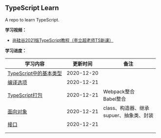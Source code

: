 ## TypeScript Learn

A repo to learn TypeScript.

**学习视频：**

- [尚硅谷2021版TypeScript教程（李立超老师TS新课）](https://www.bilibili.com/video/BV1Xy4y1v7S2?p=6)

**学习进度：**

| **学习内容**                                                 | **更新时间** | **备注**                                            |
| ------------------------------------------------------------ | ------------ | --------------------------------------------------- |
| [TypeScript中的基本类型](https://github.com/JasonkayZK/typescript_learn/tree/1-type) | 2020-12-20   |                                                     |
| [编译选项](https://github.com/JasonkayZK/typescript_learn/tree/2-compile-options) | 2020-12-21   |                                                     |
| [TypeScript打包](https://github.com/JasonkayZK/typescript_learn/tree/3-webpack) | 2020-12-21   | Webpack整合<br />Babel整合                          |
| [面向对象](https://github.com/JasonkayZK/typescript_learn/tree/4-OOP) | 2020-12-21   | class、构造器、继承<br />supuer、抽象类、封装<br /> |
| [接口](https://github.com/JasonkayZK/typescript_learn/tree/5-interface) | 2020-12-21   |                                                     |
|                                                              |              |                                                     |
|                                                              |              |                                                     |


